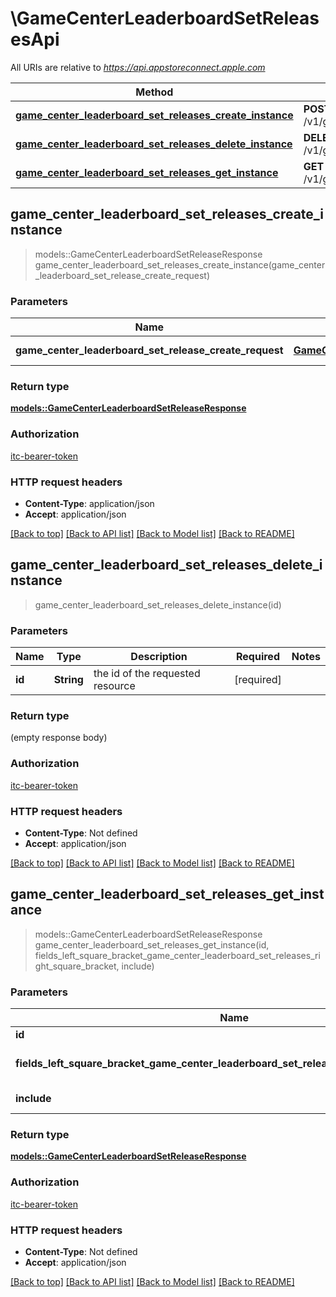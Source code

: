 # \GameCenterLeaderboardSetReleasesApi

All URIs are relative to *https://api.appstoreconnect.apple.com*

Method | HTTP request | Description
------------- | ------------- | -------------
[**game_center_leaderboard_set_releases_create_instance**](GameCenterLeaderboardSetReleasesApi.md#game_center_leaderboard_set_releases_create_instance) | **POST** /v1/gameCenterLeaderboardSetReleases | 
[**game_center_leaderboard_set_releases_delete_instance**](GameCenterLeaderboardSetReleasesApi.md#game_center_leaderboard_set_releases_delete_instance) | **DELETE** /v1/gameCenterLeaderboardSetReleases/{id} | 
[**game_center_leaderboard_set_releases_get_instance**](GameCenterLeaderboardSetReleasesApi.md#game_center_leaderboard_set_releases_get_instance) | **GET** /v1/gameCenterLeaderboardSetReleases/{id} | 



## game_center_leaderboard_set_releases_create_instance

> models::GameCenterLeaderboardSetReleaseResponse game_center_leaderboard_set_releases_create_instance(game_center_leaderboard_set_release_create_request)


### Parameters


Name | Type | Description  | Required | Notes
------------- | ------------- | ------------- | ------------- | -------------
**game_center_leaderboard_set_release_create_request** | [**GameCenterLeaderboardSetReleaseCreateRequest**](GameCenterLeaderboardSetReleaseCreateRequest.md) | GameCenterLeaderboardSetRelease representation | [required] |

### Return type

[**models::GameCenterLeaderboardSetReleaseResponse**](GameCenterLeaderboardSetReleaseResponse.md)

### Authorization

[itc-bearer-token](../README.md#itc-bearer-token)

### HTTP request headers

- **Content-Type**: application/json
- **Accept**: application/json

[[Back to top]](#) [[Back to API list]](../README.md#documentation-for-api-endpoints) [[Back to Model list]](../README.md#documentation-for-models) [[Back to README]](../README.md)


## game_center_leaderboard_set_releases_delete_instance

> game_center_leaderboard_set_releases_delete_instance(id)


### Parameters


Name | Type | Description  | Required | Notes
------------- | ------------- | ------------- | ------------- | -------------
**id** | **String** | the id of the requested resource | [required] |

### Return type

 (empty response body)

### Authorization

[itc-bearer-token](../README.md#itc-bearer-token)

### HTTP request headers

- **Content-Type**: Not defined
- **Accept**: application/json

[[Back to top]](#) [[Back to API list]](../README.md#documentation-for-api-endpoints) [[Back to Model list]](../README.md#documentation-for-models) [[Back to README]](../README.md)


## game_center_leaderboard_set_releases_get_instance

> models::GameCenterLeaderboardSetReleaseResponse game_center_leaderboard_set_releases_get_instance(id, fields_left_square_bracket_game_center_leaderboard_set_releases_right_square_bracket, include)


### Parameters


Name | Type | Description  | Required | Notes
------------- | ------------- | ------------- | ------------- | -------------
**id** | **String** | the id of the requested resource | [required] |
**fields_left_square_bracket_game_center_leaderboard_set_releases_right_square_bracket** | Option<[**Vec<String>**](String.md)> | the fields to include for returned resources of type gameCenterLeaderboardSetReleases |  |
**include** | Option<[**Vec<String>**](String.md)> | comma-separated list of relationships to include |  |

### Return type

[**models::GameCenterLeaderboardSetReleaseResponse**](GameCenterLeaderboardSetReleaseResponse.md)

### Authorization

[itc-bearer-token](../README.md#itc-bearer-token)

### HTTP request headers

- **Content-Type**: Not defined
- **Accept**: application/json

[[Back to top]](#) [[Back to API list]](../README.md#documentation-for-api-endpoints) [[Back to Model list]](../README.md#documentation-for-models) [[Back to README]](../README.md)

